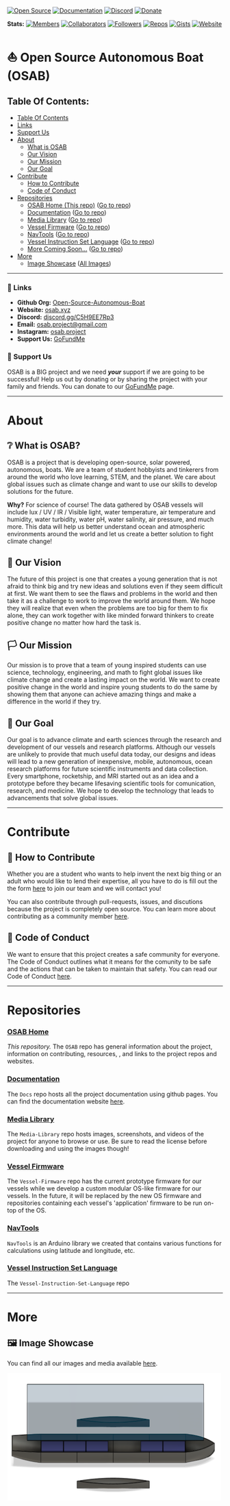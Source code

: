 [![Open Source](https://badgen.net/badge/icon/Open%20Source?icon=git&label=)](https://github.com/Open-Source-Autonomous-Boat/OSAB)
[![Documentation](https://badgen.net/badge/icon/Documentation?icon=github&label)](https://docs.osab.xyz/)
[![Discord](https://badgen.net/discord/online-members/C5H9EE7Rp3?icon=discord&label=)](https://discord.gg/C5H9EE7Rp3)
[![Donate](https://badgen.net/badge/Donate/GoFundMe/green)](https://www.gofundme.com/f/open-source-autonomous-boat)

**Stats:**
[![Members](https://img.shields.io/badge/dynamic/json?label=Members&query=%24.length&url=https%3A%2F%2Fraw.githubusercontent.com%2FOpen-Source-Autonomous-Boat%2FOSAB%2Fmain%2FStats%2FOrgMemberStats.json)](#)
[![Collaborators](https://img.shields.io/badge/dynamic/json?label=Collaborators&query=%24.collaborators&url=https%3A%2F%2Fraw.githubusercontent.com%2FOpen-Source-Autonomous-Boat%2FOSAB%2Fmain%2FStats%2FOrgStats.json)](#)
[![Followers](https://img.shields.io/badge/dynamic/json?label=Followers&query=%24.followers&url=https%3A%2F%2Fraw.githubusercontent.com%2FOpen-Source-Autonomous-Boat%2FOSAB%2Fmain%2FStats%2FOrgStats.json)](#)
[![Repos](https://img.shields.io/badge/dynamic/json?label=Repos&query=%24.public_repos&url=https%3A%2F%2Fraw.githubusercontent.com%2FOpen-Source-Autonomous-Boat%2FOSAB%2Fmain%2FStats%2FOrgStats.json)](#)
[![Gists](https://img.shields.io/badge/dynamic/json?label=Gists&query=%24.public_gists&url=https%3A%2F%2Fraw.githubusercontent.com%2FOpen-Source-Autonomous-Boat%2FOSAB%2Fmain%2FStats%2FOrgStats.json)](#)
[![Website](https://img.shields.io/website?down_message=Offline&label=Website&up_message=Online&url=https%3A%2F%2Fosab.xyz%2F)](http://osab.xyz/)

# :boat: Open Source Autonomous Boat (OSAB) 

## Table Of Contents:
- [Table Of Contents](#table-of-contents)
- [Links](#link-links)
- [Support Us](#gift_heart-support-us)
- [About](#about)
  - [What is OSAB](#grey_question-what-is-osab)
  - [Our Vision](#crystal_ball-our-vision)
  - [Our Mission](#white_flag-our-mission)
  - [Our Goal](#dart-our-goal)
- [Contribute](#contribute)
  - [How to Contribute](#handshake-how-to-contribute)
  - [Code of Conduct](#scroll-code-of-conduct)
- [Repositories](#repositories)
  - [OSAB Home (This repo)](#osab-home) ([Go to repo](https://github.com/Open-Source-Autonomous-Boat/OSAB))
  - [Documentation](#documentation) ([Go to repo](https://github.com/Open-Source-Autonomous-Boat/))
  - [Media Library](#media-library) ([Go to repo](https://github.com/Open-Source-Autonomous-Boat/Media-Library))
  - [Vessel Firmware](#vessel-firmware) ([Go to repo](https://github.com/Open-Source-Autonomous-Boat/Vessel-Firmware))
  - [NavTools](#navtools) ([Go to repo](https://github.com/Open-Source-Autonomous-Boat/NavTools))
  - [Vessel Instruction Set Language](#vessel-instruction-set-language) ([Go to repo](https://github.com/Open-Source-Autonomous-Boat/Vessel-Instruction-Set-Language))
  - [More Coming Soon...](#) ([Go to repo](https://github.com/Open-Source-Autonomous-Boat/))
- [More](#more)
  - [Image Showcase](#framed_picture-image-showcase) ([All Images](https://github.com/Open-Source-Autonomous-Boat/Media-Library))

---

### :link: Links
- **Github Org:** [Open-Source-Autonomous-Boat](https://github.com/Open-Source-Autonomous-Boat/)
- **Website:** [osab.xyz](http://osab.xyz/)
- **Discord:** [discord.gg/C5H9EE7Rp3](https://discord.gg/C5H9EE7Rp3)
- **Email:** [osab.project@gmail.com](mailto:osab.project@gmail.com)
- **Instagram:** [osab.project](https://www.instagram.com/osab.project/)
- **Support Us:** [GoFundMe](https://www.gofundme.com/f/open-source-autonomous-boat)

### :gift_heart: Support Us
OSAB is a BIG project and we need ***your*** support if we are going to be successful! Help us out by donating or by sharing the project with your family and friends.
You can donate to our [GoFundMe](https://www.gofundme.com/f/open-source-autonomous-scientific-boat-osab) page.

---

# About

## :grey_question: What is OSAB?

OSAB is a project that is developing open-source, solar powered, autonomous, boats. We are a team of student hobbyists and tinkerers from around the world who love learning, STEM, and the planet. We care about global issues such as climate change and want to use our skills to develop solutions for the future.

**Why?** For science of course! The data gathered by OSAB vessels will include lux / UV / IR / Visible light, water temperature, air temperature and humidity, water turbidity, water pH, water salinity, air pressure, and much more. This data will help us better understand ocean and atmospheric environments around the world and let us create a better solution to fight climate change!

## :crystal_ball: Our Vision

The future of this project is one that creates a young generation that is not afraid to think big and try new ideas and solutions even if they seem difficult at first. We want them to see the flaws and problems in the world and then take it as a challenge to work to improve the world around them. We hope they will realize that even when the problems are too big for them to fix alone, they can work together with like minded forward thinkers to create positive change no matter how hard the task is.

## :white_flag: Our Mission

Our mission is to prove that a team of young inspired students can use science, technology, engineering, and math to fight global issues like climate change and create a lasting impact on the world. We want to create positive change in the world and inspire young students to do the same by showing them that anyone can achieve amazing things and make a difference in the world if they try.

## :dart: Our Goal

Our goal is to advance climate and earth sciences through the research and development of our vessels and research platforms. Although our vessels are unlikely to provide that much useful data today, our designs and ideas will lead to a new generation of inexpensive, mobile, autonomous, ocean research platforms for future scientific instruments and data collection. Every smartphone, rocketship, and MRI started out as an idea and a prototype before they became lifesaving scientific tools for comunication, research, and medicine. We hope to develop the technology that leads to advancements that solve global issues.

---

# Contribute

## :handshake: How to Contribute

Whether you are a student who wants to help invent the next big thing or an adult who would like to lend their expertise, all you have to do is fill out the the form [here](http://osab.xyz/join-us/) to join our team and we will contact you!

You can also contribute through pull-requests, issues, and discutions because the project is completely open source. You can learn more about contributing as a community member [here](CONTRIBUTING.md).

## :scroll: Code of Conduct

We want to ensure that this project creates a safe community for everyone. The Code of Conduct outlines what it means for the comunity to be safe and the actions that can be taken to maintain that safety. You can read our Code of Conduct [here](https://github.com/Open-Source-Autonomous-Boat/OSAB/blob/main/CODE_OF_CONDUCT.md).

---

# Repositories

### [OSAB Home](https://github.com/Open-Source-Autonomous-Boat/)
*This repository.* The `OSAB` repo has general information about the project, information on contributing, resources, , and links to the project repos and websites.

### [Documentation](https://github.com/Open-Source-Autonomous-Boat/Docs)
The `Docs` repo hosts all the project documentation using github pages. You can find the documentation website [here](https://docs.osab.xyz/).

### [Media Library](https://github.com/Open-Source-Autonomous-Boat/Media-Library)
The `Media-Library` repo hosts images, screenshots, and videos of the project for anyone to browse or use. Be sure to read the license before downloading and using the images though!

### [Vessel Firmware](https://github.com/Open-Source-Autonomous-Boat/Vessel-Firmware)
The `Vessel-Firmware` repo has the current prototype firmware for our vessels while we develop a custom modular OS-like firmware for our vessels. In the future, it will be replaced by the new OS firmware and repositories containing each vessel's 'application' firmware to be run on-top of the OS.

### [NavTools](https://github.com/Open-Source-Autonomous-Boat/NavTools)
`NavTools` is an Arduino library we created that contains various functions for calculations using latitude and longitude, etc.

### [Vessel Instruction Set Language](https://github.com/Open-Source-Autonomous-Boat/Vessel-Instruction-Set-Language)
The `Vessel-Instruction-Set-Language` repo 

---

# More

## :framed_picture: Image Showcase

You can find all our images and media available [here](https://github.com/Open-Source-Autonomous-Boat/Media-Library).

<img src="https://github.com/Open-Source-Autonomous-Boat/Media-Library/blob/main/CAD/v0.3-Miine.PNG" width="500" title="v0.3 Miine">
